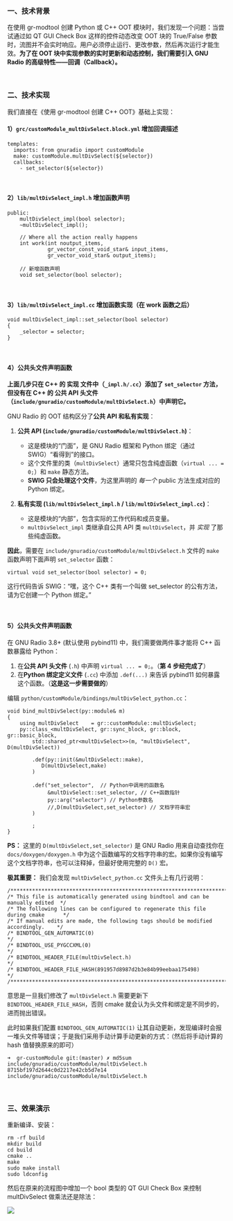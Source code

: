 ### 一、技术背景

在使用 gr-modtool 创建 Python 或 C++ OOT 模块时，我们发现一个问题：当尝试通过如 QT GUI Check Box 这样的控件动态改变 OOT 块的 True/False 参数时，流图并不会实时响应。用户必须停止运行、更改参数，然后再次运行才能生效。**为了在 OOT 块中实现参数的实时更新和动态控制，我们需要引入 GNU Radio 的高级特性——回调（Callback）。**

</br>

### 二、技术实现

我们直接在《使用 gr-modtool 创建 C++ OOT》基础上实现：

#### 1）`grc/customModule_multDivSelect.block.yml` 增加回调描述

```
templates:
  imports: from gnuradio import customModule
  make: customModule.multDivSelect(${selector})
  callbacks:
    - set_selector(${selector})
```

</br>

#### 2）`lib/multDivSelect_impl.h` 增加函数声明

```
public:
    multDivSelect_impl(bool selector);
    ~multDivSelect_impl();

    // Where all the action really happens
    int work(int noutput_items,
             gr_vector_const_void_star& input_items,
             gr_vector_void_star& output_items);

    // 新增函数声明
    void set_selector(bool selector);
```

</br>

#### 3）`lib/multDivSelect_impl.cc` 增加函数实现（在 work 函数之后）

```
void multDivSelect_impl::set_selector(bool selector)
{
    _selector = selector;
}
```

</br>

#### 4）公共头文件声明函数

**上面几步只在 C++ 的 实现 文件中（`_impl.h/.cc`）添加了 `set_selector` 方法，但没有在 C++ 的 公共 API 头文件（`include/gnuradio/customModule/multDivSelect.h`）中声明它。**

GNU Radio 的 OOT 结构区分了**公共 API 和私有实现**：

1.  **公共 API (`include/gnuradio/customModule/multDivSelect.h`)**：

      * 这是模块的“门面”，是 GNU Radio 框架和 Python 绑定（通过 SWIG）“看得到”的接口。
      * 这个文件里的类（`multDivSelect`）通常只包含纯虚函数（`virtual ... = 0;`）和 `make` 静态方法。
      * **SWIG 只会处理这个文件**，为这里声明的 *每一个* public 方法生成对应的 Python 绑定。

2.  **私有实现 (`lib/multDivSelect_impl.h` / `lib/multDivSelect_impl.cc`)**：

      * 这是模块的“内部”，包含实际的工作代码和成员变量。
      * `multDivSelect_impl` 类继承自公共 API 类 `multDivSelect`，并 *实现* 了那些纯虚函数。

**因此**，需要在 `include/gnuradio/customModule/multDivSelect.h` 文件的 `make` 函数声明下面声明 `set_selector` 函数：

```
virtual void set_selector(bool selector) = 0;
```

这行代码告诉 SWIG：“嘿，这个 C++ 类有一个叫做 set_selector 的公有方法，请为它创建一个 Python 绑定。”

</br>

#### 5）公共头文件声明函数

在 GNU Radio 3.8+ (默认使用 pybind11) 中，我们需要做两件事才能将 C++ 函数暴露给 Python：

1.  在**公共 API 头文件** (`.h`) 中声明 `virtual ... = 0;`。（**第 4 步经完成了**）
2.  在**Python 绑定定义文件** (`.cc`) 中添加 `.def(...)` 来告诉 pybind11 如何暴露这个函数。（**这是这一步需要做的**）

编辑 `python/customModule/bindings/multDivSelect_python.cc`：

```
void bind_multDivSelect(py::module& m)
{
    using multDivSelect    = gr::customModule::multDivSelect;
    py::class_<multDivSelect, gr::sync_block, gr::block, gr::basic_block,
        std::shared_ptr<multDivSelect>>(m, "multDivSelect", D(multDivSelect))

        .def(py::init(&multDivSelect::make),
           D(multDivSelect,make)
        )

        .def("set_selector",  // Python中调用的函数名
             &multDivSelect::set_selector, // C++函数指针
             py::arg("selector") // Python参数名
             //,D(multDivSelect,set_selector) // 文档字符串宏
        )

        ;
}
```

**PS：** 这里的 `D(multDivSelect,set_selector)` 是 GNU Radio 用来自动查找你在 `docs/doxygen/doxygen.h` 中为这个函数编写的文档字符串的宏。如果你没有编写这个文档字符串，也可以注释掉，但最好使用完整的 `D()` 宏。

**极其重要：** 我们会发现 `multDivSelect_python.cc` 文件头上有几行说明：

```
/***********************************************************************************/
/* This file is automatically generated using bindtool and can be manually edited  */
/* The following lines can be configured to regenerate this file during cmake      */
/* If manual edits are made, the following tags should be modified accordingly.    */
/* BINDTOOL_GEN_AUTOMATIC(0)                                                       */
/* BINDTOOL_USE_PYGCCXML(0)                                                        */
/* BINDTOOL_HEADER_FILE(multDivSelect.h)                                           */
/* BINDTOOL_HEADER_FILE_HASH(891957d8987d2b3e84b99eebaa175498)                     */
/***********************************************************************************/
```

意思是一旦我们修改了 `multDivSelect.h` 需要更新下 `BINDTOOL_HEADER_FILE_HASH`，否则 cmake 就会认为头文件和绑定是不同步的，进而抛出错误。

此时如果我们配置 `BINDTOOL_GEN_AUTOMATIC(1)` 让其自动更新，发现编译时会报一堆头文件等错误；于是我们采用手动计算手动更新的方式：（然后将手动计算的 hash 值替换原来的即可）

```
➜  gr-customModule git:(master) ✗ md5sum include/gnuradio/customModule/multDivSelect.h
8715bf197d2644c0d2217e42cb5d7e14  include/gnuradio/customModule/multDivSelect.h
```

</br>

### 三、效果演示

重新编译、安装：

```
rm -rf build
mkdir build
cd build
cmake ..
make
sudo make install
sudo ldconfig 
```

然后在原来的流程图中增加一个 bool 类型的 QT GUI Check Box 来控制 multDivSelect 做乘法还是除法：

![][p4]




[p4]:https://tuchuang.beautifulzzzz.com:3000/?path=202510/oot_multDivBlock_with_callback_show.gif     




